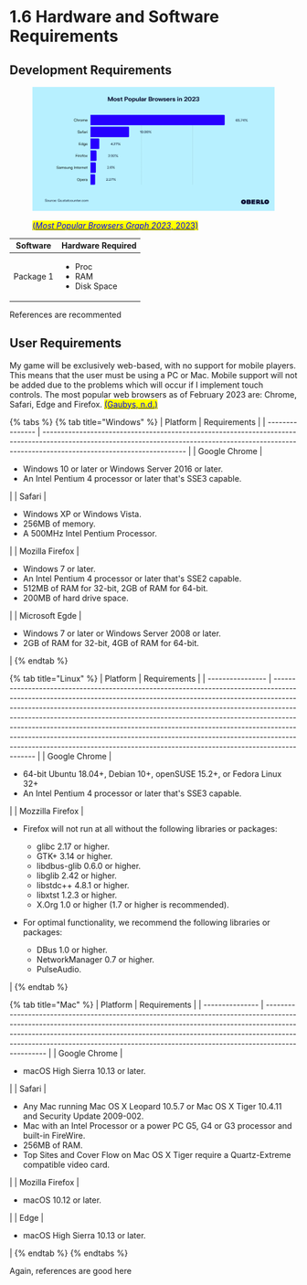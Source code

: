 # 1.6 Hardware and Software Requirements

## Development Requirements



<figure><img src="../.gitbook/assets/image (9).png" alt=""><figcaption><p><a href="../reference-page.md"><mark style="color:blue;">(</mark><em><mark style="color:blue;">Most Popular Browsers Graph 2023</mark></em><mark style="color:blue;">, 2023)</mark></a></p></figcaption></figure>

| Software  | Hardware Required                                     |
| --------- | ----------------------------------------------------- |
| Package 1 | <ul><li>Proc</li><li>RAM</li><li>Disk Space</li></ul> |

References are recommented

## User Requirements

My game will be exclusively web-based, with no support for mobile players. This means that the user must be using a PC or Mac. Mobile support will not be added due to the problems which will occur if I implement touch controls. The most popular web browsers as of February 2023 are: Chrome, Safari, Edge and Firefox. [<mark style="color:blue;">(Gaubys, n.d.)</mark>](../reference-page.md)

{% tabs %}
{% tab title="Windows" %}
| Platform        | Requirements                                                                                                                                                                                        |
| --------------- | --------------------------------------------------------------------------------------------------------------------------------------------------------------------------------------------------- |
| Google Chrome   | <ul><li>Windows 10 or later or Windows Server 2016 or later.</li><li>An Intel Pentium 4 processor or later that's SSE3 capable.</li></ul>                                                           |
| Safari          | <ul><li>Windows XP or Windows Vista.</li><li>256MB of memory.</li><li>A 500MHz Intel Pentium Processor.</li></ul>                                                                                   |
| Mozilla Firefox | <ul><li>Windows 7 or later.</li><li>An Intel Pentium 4 processor or later that's SSE2 capable.</li><li>512MB of RAM for 32-bit, 2GB of RAM for 64-bit.</li><li>200MB of hard drive space.</li></ul> |
| Microsoft Egde  | <ul><li>Windows 7 or later or Windows Server 2008 or later.</li><li>2GB of RAM for 32-bit, 4GB of RAM for 64-bit.</li></ul>                                                                         |
{% endtab %}

{% tab title="Linux" %}
| Platform         | Requirements                                                                                                                                                                                                                                                                                                                                                                                                                                                                                                                                                                    |
| ---------------- | ------------------------------------------------------------------------------------------------------------------------------------------------------------------------------------------------------------------------------------------------------------------------------------------------------------------------------------------------------------------------------------------------------------------------------------------------------------------------------------------------------------------------------------------------------------------------------- |
| Google Chrome    | <ul><li>64-bit Ubuntu 18.04+, Debian 10+, openSUSE 15.2+, or Fedora Linux 32+</li><li>An Intel Pentium 4 processor or later that's SSE3 capable.</li></ul>                                                                                                                                                                                                                                                                                                                                                                                                                      |
| Mozzilla Firefox | <ul><li><p>Firefox will not run at all without the following libraries or packages:</p><ul><li>glibc 2.17 or higher.</li><li>GTK+ 3.14 or higher.</li><li>libdbus-glib 0.6.0 or higher.</li><li>libglib 2.42 or higher.</li><li>libstdc++ 4.8.1 or higher.</li><li>libxtst 1.2.3 or higher.</li><li>X.Org 1.0 or higher (1.7 or higher is recommended).</li></ul></li></ul><ul><li><p>For optimal functionality, we recommend the following libraries or packages:</p><ul><li>DBus 1.0 or higher.</li><li>NetworkManager 0.7 or higher.</li><li>PulseAudio.</li></ul></li></ul> |
{% endtab %}

{% tab title="Mac" %}
| Platform        | Requirements                                                                                                                                                                                                                                                                                                                               |
| --------------- | ------------------------------------------------------------------------------------------------------------------------------------------------------------------------------------------------------------------------------------------------------------------------------------------------------------------------------------------ |
| Google Chrome   | <ul><li>macOS High Sierra 10.13 or later.</li></ul>                                                                                                                                                                                                                                                                                        |
| Safari          | <ul><li>Any Mac running Mac OS X Leopard 10.5.7 or Mac OS X Tiger 10.4.11 and Security Update 2009-002.</li><li>Mac with an Intel Processor or a power PC G5, G4 or G3 processor and built-in FireWire.</li><li>256MB of RAM.</li><li>Top Sites and Cover Flow on Mac OS X Tiger require a Quartz-Extreme compatible video card.</li></ul> |
| Mozilla Firefox | <ul><li>macOS 10.12 or later.</li></ul>                                                                                                                                                                                                                                                                                                    |
| Edge            | <ul><li>macOS High Sierra 10.13 or later.</li></ul>                                                                                                                                                                                                                                                                                        |
{% endtab %}
{% endtabs %}

Again, references are good here
